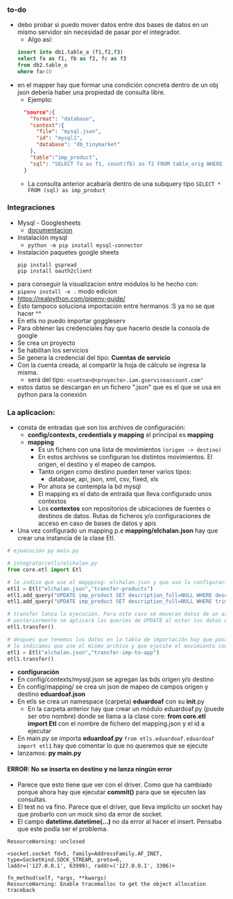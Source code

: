 ### to-do
- debo probar si puedo mover datos entre dos bases de datos en un mismo servidor sin necesidad de pasar por el integrador. 
  - Algo así:
  ```sql
  insert into db1.table_a (f1,f2,f3) 
  select fa as f1, fb as f2, fc as f3
  from db2.table_o 
  where fa>10
  ```
- en el mapper hay que formar una condición concreta dentro de un obj json debería haber una propiedad de consulta libre.
  - Ejemplo:
  ```json
    "source":{
      "format": "database",
      "context":{
        "file": "mysql.json",
        "id": "mysql1",
        "database": "db_tinymarket"
      },
      "table":"imp_product",
      "sql": "SELECT fa as f1, count(fb) as f2 FROM table_orig WHERE 1 AND GROUP BY fa"
    }
  ```
  - La consulta anterior acabaría dentro de una subquery tipo `SELECT * FROM (sql) as imp_product`
### Integraciones
- Mysql - Googlesheets
  - [documentacion](https://developers.google.com/sheets/api/quickstart/python)
- Instalación mysql
  - `python -m pip install mysql-connector`
- Instalación paquetes google sheets
  ```
  pip install gspread
  pip install oauth2client
  ```
- para conseguir la visualizacion entre módulos lo he hecho con:
 - `pipenv install -e .` modo edicion
  - https://realpython.com/pipenv-guide/
  - Esto tampoco soluciona importación entre hermanos :S ya no se que hacer ^^
  - En etls no puedo importar goggleserv
- Para obtener las credenciales hay que hacerlo desde la consola de google
- Se crea un proyecto
- Se habilitan los servicios
- Se genera la credencial del tipo: **Cuentas de servicio**
- Con la cuenta creada, al compartir la hoja de cálculo se ingresa la misma.
  - será del tipo: `<cuetna>@<proyecto>.iam.gserviceaccount.com"`
- estos datos se descargan en un fichero ".json" que es el que se usa en python para la conexión

### La aplicacion:
- consta de entradas que son los archivos de configuración:
  - **config/contexts, credentials y mapping** el principal es **mapping**
  - **mapping**
    - Es un fichero con una lista de movimientos `(origen -> destino)`
    - En estos archivos se configuran los distintos movimientos. El origen, el destino y el mapeo de campos.
    - Tanto origen como destino pueden tener varios tipos:
      - database, api, json, xml, csv, fixed, xls
    - Por ahora se contempla la bd mysql
    - El mapping es el dato de entrada que lleva configurado unos contextos
    - Los **contextos** son repositorios de ubicaciones de fuentes o destinos de datos. Rutas de ficheros y/o configuraciones de acceso en caso de bases de datos y apis
- Una vez configurado un mapping p.e **mapping/elchalan.json** hay que crear una instancia de la clase Etl.
```py
# ejeacución py main.py

# integrator/etls/elchalan.py
from core.etl import Etl

# le indico que use el mappping: elchalan.json y que use la configuracion: transfer-products
etl1 = Etl("elchalan.json","transfer-products")
etl1.add_query("UPDATE imp_product SET description_full=NULL WHERE description_full='NULL'")
etl1.add_query("UPDATE imp_product SET description_full=NULL WHERE trim(description_full)=''")

# transfer lanza la ejecución. Para este caso se moveran datos de un archivo products.json a una tabla imp_products
# posteriormente se aplicará las queries de UPDATE al estar los datos en imp_products
etl1.transfer()

# despues que tenemos los datos en la tabla de importación hay que pasarlos a la tabla maestra
# le indicamos que use el mismo archivo y que ejecute el movimiento con id: transfer-imp-to-app 
etl1 = Etl("elchalan.json","transfer-imp-to-app")
etl1.transfer()
```
- **configuración**
- En config/contexts/mysql.json se agregan las bds origen y/o destino
- En config/mapping/ se crea un json de mapeo de campos origen y destino **eduardoaf.json**
- En etls se crea un namespace (carpeta) **eduardoaf** con su __init__.py
  - En la carpeta anterior hay que crear un módulo eduardoaf.py (puede ser otro nombre) donde se llama a la clase core: **from core.etl import Etl** con el nombre de fichero del mapping.json y el id a ejecutar
- En main.py se importa **eduardoaf.py**  `from etls.eduardoaf.eduardoaf import etl1` hay que comentar lo que no queremos que se ejecute
- lanzamos: **py main.py**

#### **ERROR:** No se inserta en destino y no lanza ningún error
- Parece que esto tiene que ver con el driver. Como que ha cambiado porque ahora hay que ejecutar **commit()** para que se ejecuten las consultas.
- El test no va fino. Parece que el driver, que lleva implicito un socket hay que probarlo con un mock sino da error de socket.
- El campo **datetime.datetime(...)** no da error al hacer el insert. Pensaba que este podía ser el problema.
```
ResourceWarning: unclosed 

<socket.socket fd=5, family=AddressFamily.AF_INET, type=SocketKind.SOCK_STREAM, proto=6, 
laddr=('127.0.0.1', 63999), raddr=('127.0.0.1', 3306)>

fn_method(self, *args, **kwargs)
ResourceWarning: Enable tracemalloc to get the object allocation traceback
```

